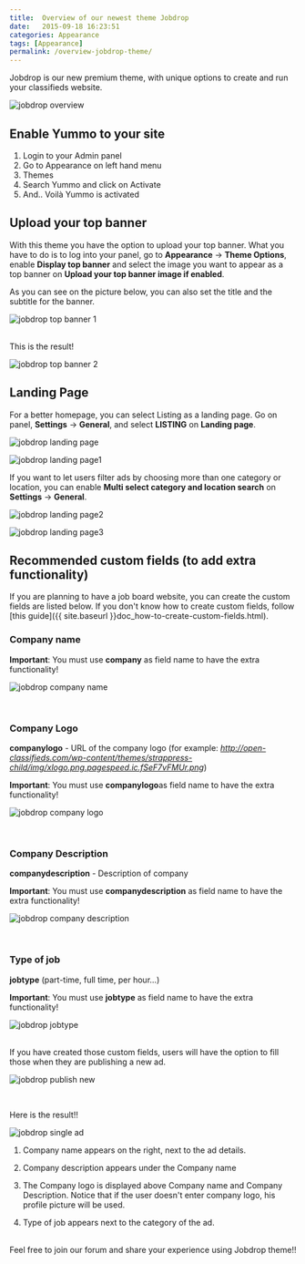 ```yaml
---
title:  Overview of our newest theme Jobdrop
date:   2015-09-18 16:23:51
categories: Appearance
tags: [Appearance]
permalink: /overview-jobdrop-theme/
---
```

Jobdrop is our new premium theme, with unique options to create and run your classifieds website.

![jobdrop overview](http://docs.yclas.com/images/jobdrop.png)


## Enable Yummo to your site 

1. Login to your Admin panel
2. Go to Appearance on left hand menu
3. Themes
4. Search Yummo and click on Activate
5. And.. Voilà Yummo is activated

## Upload your top banner

With this theme you have the option to upload your top banner. What you have to do is to log into your panel, go to **Appearance** -> **Theme Options**, enable **Display top banner** and select the image you want to appear as a top banner on **Upload your top banner image if enabled**. 

As you can see on the picture below, you can also set the title and the subtitle for the banner.

![jobdrop top banner 1](http://docs.yclas.com/images/jobdrop-top-banner.png)

<br>
This is the result!

![jobdrop top banner 2](http://docs.yclas.com/images/jobdrop-top-banner1.png)

## Landing Page

For a better homepage, you can select Listing as a landing page. Go on panel, **Settings** -> **General**, and select **LISTING** on **Landing page**.

![jobdrop landing page](http://docs.yclas.com/images/jobdrop-top-listing.png)

![jobdrop landing page1](http://docs.yclas.com/images/jobdrop-top-listing1.png)

If you want to let users filter ads by choosing more than one category or location, you can enable **Multi select category and location search** on **Settings** -> **General**.

![jobdrop landing page2](http://docs.yclas.com/images/jobdrop-top-listing3.png)

![jobdrop landing page3](http://docs.yclas.com/images/jobdrop-top-listing2.png)

## Recommended custom fields (to add extra functionality)

If you are planning to have a job board website, you can create the custom fields are listed below. If you don't know how to create custom fields, follow [this guide]({{ site.baseurl }}doc_how-to-create-custom-fields.html).


### Company name​

**Important**: You must use **company​** as field name to have the extra functionality!

![jobdrop company name](http://docs.yclas.com/images/jobdrop-company.png)

<br>

### Company Logo

**companylogo​** - URL of the company logo​ (for example: _http://open-classifieds.com/wp-content/themes/strappress-child/img/xlogo.png.pagespeed.ic.fSeF7vFMUr.png_)

**Important**: You must use **companylogo​** as field name to have the extra functionality!

![jobdrop company logo](http://docs.yclas.com/images/jobdrop-url.png)

<br>

### Company Description

**companydescription​** - Description of company​

**Important**: You must use **companydescription​** as field name to have the extra functionality!

![jobdrop company description](http://docs.yclas.com/images/jobdrop-description.png)

<br>

### Type of job

**jobtype** (part-time, full time, per hour...)​​

**Important**: You must use **jobtype** as field name to have the extra functionality!

![jobdrop jobtype](http://docs.yclas.com/images/jobdrop-jobtype.png)

<br>
If you have created those custom fields, users will have the option to fill those when they are publishing a new ad.

![jobdrop publish new](http://docs.yclas.com/images/jobdrop-publishnew.png)

<br>

Here is the result!!

![jobdrop single ad](http://docs.yclas.com/images/jobdrop-single.png)


1. Company name appears on the right, next to the ad details.

2. Company description appears under the Company name

3. The Company logo is displayed above Company name and Company Description. Notice that if the user doesn't enter company logo, his profile picture will be used.

4. Type of job appears next to the category of the ad.

<br>
Feel free to join our forum and share your experience using Jobdrop theme!!

















